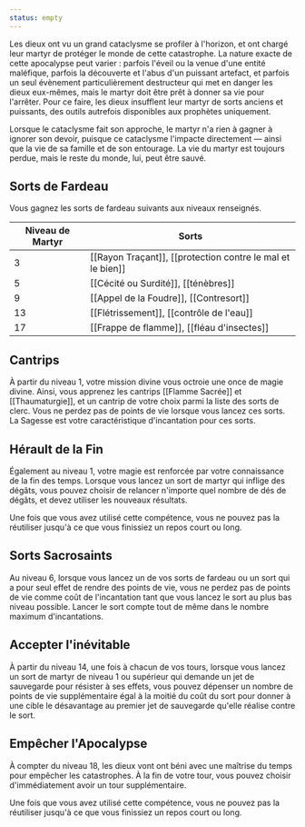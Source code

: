 ```yaml
---
status: empty
---
```

Les dieux ont vu un grand cataclysme se profiler à l'horizon, et ont chargé leur martyr de protéger le monde de cette catastrophe. La nature exacte de cette apocalypse peut varier : parfois l'éveil ou la venue d'une entité maléfique, parfois la découverte et l'abus d'un puissant artefact, et parfois un seul évènement particulièrement destructeur qui met en danger les dieux eux-mêmes, mais le martyr doit être prêt à donner sa vie pour l'arrêter. Pour ce faire, les dieux insufflent leur martyr de sorts anciens et puissants, des outils autrefois disponibles aux prophètes uniquement.

Lorsque le cataclysme fait son approche, le martyr n'a rien à gagner à ignorer son devoir, puisque ce cataclysme l'impacte directement — ainsi que la vie de sa famille et de son entourage. La vie du martyr est toujours perdue, mais le reste du monde, lui, peut être sauvé.

## Sorts de Fardeau

Vous gagnez les sorts de fardeau suivants aux niveaux renseignés. 

| Niveau de Martyr | Sorts                                                       |
| ---------------- | ----------------------------------------------------------- |
| 3                | [[Rayon Traçant]], [[protection contre le mal et le bien]] |
| 5                | [[Cécité ou Surdité]], [[ténèbres]]                         |
| 9                | [[Appel de la Foudre]], [[Contresort]]                      |
| 13               | [[Flétrissement]], [[contrôle de l'eau]]                    |
| 17               | [[Frappe de flamme]], [[fléau d'insectes]]                  |

## Cantrips

À partir du niveau 1, votre mission divine vous octroie une once de magie divine. Ainsi, vous apprenez les cantrips [[Flamme Sacrée]] et [[Thaumaturgie]], et un cantrip de votre choix parmi la liste des sorts de clerc. Vous ne perdez pas de points de vie lorsque vous lancez ces sorts. La Sagesse est votre caractéristique d'incantation pour ces sorts.

## Hérault de la Fin

Également au niveau 1, votre magie est renforcée par votre connaissance de la fin des temps. Lorsque vous lancez un sort de martyr qui inflige des dégâts, vous pouvez choisir de relancer n'importe quel nombre de dés de dégâts, et devez utiliser les nouveaux résultats.

Une fois que vous avez utilisé cette compétence, vous ne pouvez pas la réutiliser jusqu'à ce que vous finissiez un repos court ou long.

## Sorts Sacrosaints

Au niveau 6, lorsque vous lancez un de vos sorts de fardeau ou un sort qui a pour seul effet de rendre des points de vie, vous ne perdez pas de points de vie comme coût de l'incantation tant que vous lancez le sort au plus bas niveau possible. Lancer le sort compte tout de même dans le nombre maximum d'incantations.

## Accepter l'inévitable

À partir du niveau 14, une fois à chacun de vos tours, lorsque vous lancez un sort de martyr de niveau 1 ou supérieur qui demande un jet de sauvegarde pour résister à ses effets, vous pouvez dépenser un nombre de points de vie supplémentaire égal à la moitié du coût du sort pour donner à une cible le désavantage au premier jet de sauvegarde qu'elle réalise contre le sort.

## Empêcher l'Apocalypse

À compter du niveau 18, les dieux vont ont béni avec une maîtrise du temps pour empêcher les catastrophes. À la fin de votre tour, vous pouvez choisir d'immédiatement avoir un tour supplémentaire.

Une fois que vous avez utilisé cette compétence, vous ne pouvez pas la réutiliser jusqu'à ce que vous finissiez un repos court ou long.